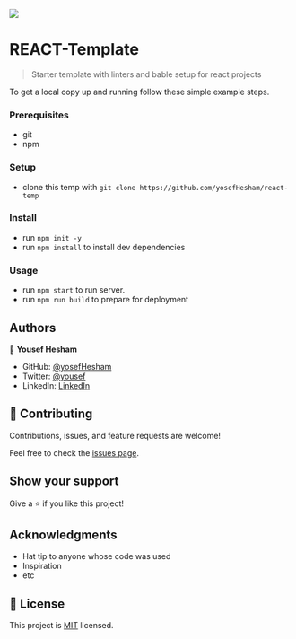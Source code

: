 ![](https://img.shields.io/badge/Microverse-blueviolet)

# REACT-Template

> Starter template with linters and bable setup for react projects



To get a local copy up and running follow these simple example steps.

### Prerequisites
- git
- npm

### Setup
- clone this temp with `git clone https://github.com/yosefHesham/react-temp`

### Install
- run `npm init -y`
- run `npm install` to install dev dependencies

### Usage
- run `npm start` to run server.
- run `npm run build` to prepare for deployment




## Authors

👤 **Yousef Hesham**

- GitHub: [@yosefHesham](https://github.com/yosefHesham)
- Twitter: [@yousef](https://twitter.com/Yousef45653478)
- LinkedIn: [LinkedIn](https://www.linkedin.com/in/yousef-hesham-b132ba179/)

## 🤝 Contributing

Contributions, issues, and feature requests are welcome!

Feel free to check the [issues page](../../issues/).

## Show your support

Give a ⭐️ if you like this project!

## Acknowledgments

- Hat tip to anyone whose code was used
- Inspiration
- etc

## 📝 License

This project is [MIT](./MIT.md) licensed.